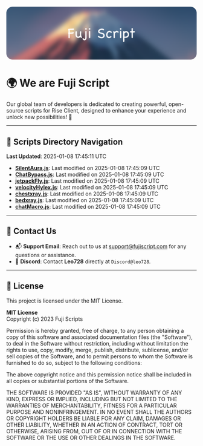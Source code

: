 ![Banner](.github/b.webp)

# 🌍 **We are Fuji Script**

Our global team of developers is dedicated to creating powerful, open-source scripts for Rise Client, designed to enhance your experience and unlock new possibilities! 🌟

---
<!-- SCRIPTS_NAVIGATION_START -->
## 📂 **Scripts Directory Navigation**

**Last Updated**: 2025-01-08 17:45:11 UTC

- **[SilentAura.js](scripts/SilentAura.js)**: Last modified on 2025-01-08 17:45:09 UTC
- **[ChatBypass.js](scripts/ChatBypass.js)**: Last modified on 2025-01-08 17:45:09 UTC
- **[jetpackFly.js](scripts/jetpackFly.js)**: Last modified on 2025-01-08 17:45:09 UTC
- **[velocityHylex.js](scripts/velocityHylex.js)**: Last modified on 2025-01-08 17:45:09 UTC
- **[chestxray.js](scripts/chestxray.js)**: Last modified on 2025-01-08 17:45:09 UTC
- **[bedxray.js](scripts/bedxray.js)**: Last modified on 2025-01-08 17:45:09 UTC
- **[chatMacro.js](scripts/chatMacro.js)**: Last modified on 2025-01-08 17:45:09 UTC

<!-- SCRIPTS_NAVIGATION_END -->

---

## 💬 **Contact Us**  
- 📬 **Support Email**: Reach out to us at [support@fujiscript.com](mailto:support@fujiscript.com) for any questions or assistance.  
- 💬 **Discord**: Contact **Leo728** directly at `Discord@leo728`.

---

## 📜 **License**

This project is licensed under the MIT License.  

**MIT License**  
Copyright (c) 2023 Fuji Scripts  

Permission is hereby granted, free of charge, to any person obtaining a copy of this software and associated documentation files (the "Software"), to deal in the Software without restriction, including without limitation the rights to use, copy, modify, merge, publish, distribute, sublicense, and/or sell copies of the Software, and to permit persons to whom the Software is furnished to do so, subject to the following conditions:  

The above copyright notice and this permission notice shall be included in all copies or substantial portions of the Software.  

THE SOFTWARE IS PROVIDED "AS IS", WITHOUT WARRANTY OF ANY KIND, EXPRESS OR IMPLIED, INCLUDING BUT NOT LIMITED TO THE WARRANTIES OF MERCHANTABILITY, FITNESS FOR A PARTICULAR PURPOSE AND NONINFRINGEMENT. IN NO EVENT SHALL THE AUTHORS OR COPYRIGHT HOLDERS BE LIABLE FOR ANY CLAIM, DAMAGES OR OTHER LIABILITY, WHETHER IN AN ACTION OF CONTRACT, TORT OR OTHERWISE, ARISING FROM, OUT OF OR IN CONNECTION WITH THE SOFTWARE OR THE USE OR OTHER DEALINGS IN THE SOFTWARE.  
